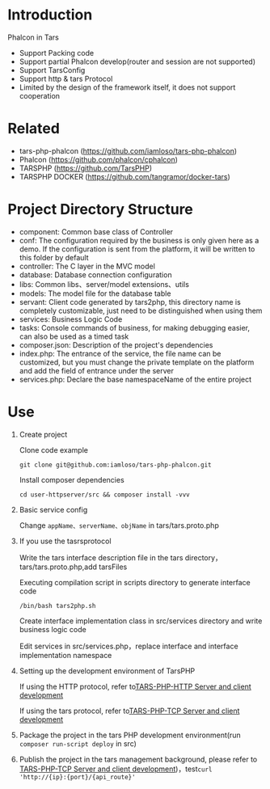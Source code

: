 # Introduction
Phalcon in Tars
* Support Packing code
* Support partial Phalcon develop(router and session are not supported)
* Support TarsConfig
* Support http & tars Protocol
* Limited by the design of the framework itself, it does not support cooperation

# Related
* tars-php-phalcon (https://github.com/iamloso/tars-php-phalcon)
* Phalcon (https://github.com/phalcon/cphalcon)
* TARSPHP (https://github.com/TarsPHP)
* TARSPHP DOCKER (https://github.com/tangramor/docker-tars)

# Project Directory Structure
- component: Common base class of Controller
- conf: The configuration required by the business is only given here as a demo. If the configuration is sent from the platform, it will be written to this folder by default
- controller: The C layer in the MVC model
- database: Database connection configuration
- libs: Common libs、server/model extensions、utils 
- models: The model file for the database table
- servant: Client code generated by tars2php, this directory name is completely customizable, just need to be distinguished when using them
- services: Business Logic Code
- tasks:  Console commands of business, for making debugging easier, can also be used as a timed task
- composer.json: Description of the project's dependencies
- index.php: The entrance of the service, the file name can be customized, but you must change the private template on the platform and add the field of entrance under the server
- services.php: Declare the base namespaceName of the entire project

# Use
1. Create project

   Clone code example

   ```shell
   git clone git@github.com:iamloso/tars-php-phalcon.git
   ```

   Install composer dependencies

   ```shell
   cd user-httpserver/src && composer install -vvv
   ```

2. Basic service config

   Change `appName、serverName、objName` in tars/tars.proto.php

3. If you use the tasrsprotocol

   Write the tars interface description file in the tars directory，tars/tars.proto.php,add tarsFiles

   Executing compilation script in scripts directory to generate interface code

   ```shell
   /bin/bash tars2php.sh
   ```

   Create interface implementation class in src/services directory and write business logic code

   Edit services in src/services.php，replace interface and interface implementation namespace

4. Setting up the development environment of TarsPHP

   If using the HTTP protocol, refer to[TARS-PHP-HTTP Server and client development](https://tangramor.gitlab.io/tars-docker-guide/3.TARS-PHP-HTTP%E6%9C%8D%E5%8A%A1%E7%AB%AF%E4%B8%8E%E5%AE%A2%E6%88%B7%E7%AB%AF%E5%BC%80%E5%8F%91/)

   If using the tars protocol, refer to[TARS-PHP-TCP Server and client development](https://tangramor.gitlab.io/tars-docker-guide/2.TARS-PHP-TCP%E6%9C%8D%E5%8A%A1%E7%AB%AF%E4%B8%8E%E5%AE%A2%E6%88%B7%E7%AB%AF%E5%BC%80%E5%8F%91/)

5. Package the project in the tars PHP development environment(run ```composer run-script deploy``` in src)

6. Publish the project in the tars management background, please refer to [TARS-PHP-TCP Server and client development](https://tangramor.gitlab.io/tars-docker-guide/2.TARS-PHP-TCP%E6%9C%8D%E5%8A%A1%E7%AB%AF%E4%B8%8E%E5%AE%A2%E6%88%B7%E7%AB%AF%E5%BC%80%E5%8F%91/))，test```curl 'http://{ip}:{port}/{api_route}'```